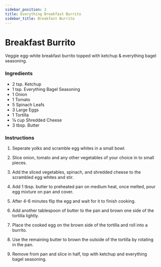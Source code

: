 ```yaml
---
sidebar_position: 2
title: Everything Breakfast Burrito
sidebar_title: Breakfast Burrito
---
```


# Breakfast Burrito
Veggie egg-white breakfast burrito topped with ketchup & everything bagel seasoning.

### Ingredients
  - 2 tsp. Ketchup
  - 1 tsp. Everything Bagel Seasoning
  - 1 Onion
  - 1 Tomato
  - 5 Spinach Leafs 
  - 3 Large Eggs
  - 1 Tortilla
  - 1⁄8 cup Shredded Cheese
  - 3 tbsp. Butter

### Instructions
  1. Seperate yolks and scramble egg whites in a small bowl.

  2. Slice onion, tomato and any other vegetables of your choice in to small pieces.

  3. Add the sliced vegetables, spinach, and shredded cheese to the scrambled egg whites and stir.

  4. Add 1 tbsp. butter to preheated pan on medium heat, once melted, pour egg mixture on pan and cover.

  5. After 4-6 minutes flip the egg and wait for it to finish cooking.

  6. Add another tablespoon of butter to the pan and brown one side of the tortilla lightly.

  7. Place the cooked egg on the brown side of the tortilla and roll into a burrito.

  8. Use the remaining butter to brown the outside of the tortilla by rotating in the pan.

  9. Remove from pan and slice in half, top with ketchup and everything bagel seasoning.
 